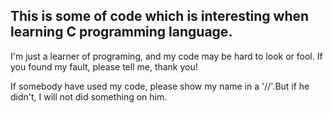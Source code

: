 ## This is some of code which is interesting when learning C programming language.

I'm just a learner of programing, and my code may be hard to look or fool.
If you found my fault, please tell me, thank you! 

If somebody have used my code, please show my name in a '//'.But if he didn't, I will not did something on him.


